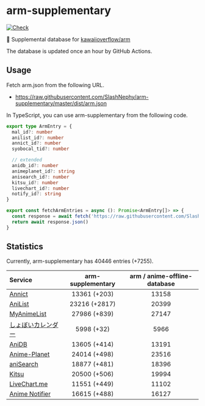 # arm-supplementary

[![Check](https://github.com/SlashNephy/arm-supplementary/actions/workflows/check-node.yml/badge.svg)](https://github.com/SlashNephy/arm-supplementary/actions/workflows/check-node.yml)

💊 Supplemental database for [kawaiioverflow/arm](https://github.com/kawaiioverflow/arm)

The database is updated once an hour by GitHub Actions.

## Usage

Fetch arm.json from the following URL.

- https://raw.githubusercontent.com/SlashNephy/arm-supplementary/master/dist/arm.json

In TypeScript, you can use arm-supplementary from the following code.

```TypeScript
export type ArmEntry = {
  mal_id?: number
  anilist_id?: number
  annict_id?: number
  syobocal_tid?: number

  // extended
  anidb_id?: number
  animeplanet_id?: string
  anisearch_id?: number
  kitsu_id?: number
  livechart_id?: number
  notify_id?: string
}

export const fetchArmEntries = async (): Promise<ArmEntry[]> => {
  const response = await fetch('https://raw.githubusercontent.com/SlashNephy/arm-supplementary/master/dist/arm.json')
  return await response.json()
}
```

## Statistics

Currently, arm-supplementary has 40446 entries (+7255).

| Service                                     | arm-supplementary | arm / anime-offline-database |
| :------------------------------------------ | :---------------: | :--------------------------: |
| [Annict](https://annict.com)                |   13361 (+203)    |            13158             |
| [AniList](https://anilist.co)               |   23216 (+2817)   |            20399             |
| [MyAnimeList](https://myanimelist.net)      |   27986 (+839)    |            27147             |
| [しょぼいカレンダー](https://cal.syoboi.jp) |    5998 (+32)     |             5966             |
| [AniDB](https://anidb.net)                  |   13605 (+414)    |            13191             |
| [Anime-Planet](https://anime-planet.com)    |   24014 (+498)    |            23516             |
| [aniSearch](https://anisearch.com)          |   18877 (+481)    |            18396             |
| [Kitsu](https://kitsu.io)                   |   20500 (+506)    |            19994             |
| [LiveChart.me](https://livechart.me)        |   11551 (+449)    |            11102             |
| [Anime Notifier](https://notify.moe)        |   16615 (+488)    |            16127             |
